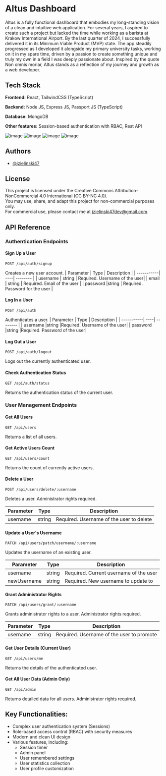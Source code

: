 # Altus Dashboard
Altus is a fully functional dashboard that embodies my long-standing vision of a clean and intuitive web application. For several years, I aspired to create such a project but lacked the time while working as a barista at Krakow International Airport. By the last quarter of 2024, I successfully delivered it in its Minimum Viable Product (MVP) state. The app steadily progressed as I developed it alongside my primary university tasks, working on it in my spare time, driven by a passion to create something unique and truly my own in a field I was deeply passionate about. Inspired by the quote Non omnis moriar, Altus stands as a reflection of my journey and growth as a web developer.

## Tech Stack

**Frontend:** React, TailwindCSS (TypeScript)

**Backend:** Node JS, Express JS, Passport JS (TypeScript)

**Database:** MongoDB

**Other features:** Session-based authentication with RBAC, Rest API

![image](https://github.com/user-attachments/assets/9dd154e2-baef-4528-bcb3-d59e2032ba33)
![image](https://github.com/user-attachments/assets/1122220d-b315-45c7-bde9-15e4cc76cc20)
![image](https://github.com/user-attachments/assets/b5622a9d-fe86-4baf-9e13-badf108cff0b)
![image](https://github.com/user-attachments/assets/752dcc2b-aac4-400e-b880-e482847d2189)


## Authors

- [@jzielinski47](https://www.github.com/jzielinski47)

## License
This project is licensed under the Creative Commons Attribution-NonCommercial 4.0 International (CC BY-NC 4.0).  
You may use, share, and adapt this project for non-commercial purposes only.  
For commercial use, please contact me at jzielinski47dev@gmail.com.

## API Reference

### Authentication Endpoints

#### Sign Up a User
```http
POST /api/auth/signup
```
Creates a new user account.
| Parameter	 | Type | Description |
| -----------| ----| -------- |
| username |	string	| Required. Username of the user|
| email |	string |	Required. Email of the user |
| password	|string	| Required. Password for the user |

#### Log In a User
```http
POST /api/auth
```
Authenticates a user.
| Parameter	 | Type | Description |
| -----------| ----| -------- |
| username	|string	|Required. Username of the user|
| password	|string	|Required. Password of the user|

#### Log Out a User
```http
POST /api/auth/logout
```
Logs out the currently authenticated user.

#### Check Authentication Status
```http
GET /api/auth/status
```
Returns the authentication status of the current user.

### User Management Endpoints

#### Get All Users
```http
GET /api/users
```
Returns a list of all users.

#### Get Active Users Count
```http
GET /api/users/count
```
Returns the count of currently active users.

#### Delete a User
```http
POST /api/users/delete/:username
```
Deletes a user. Administrator rights required.

| Parameter |	Type	| Description |
| ---- | --- | --|
|username	| string |	Required. Username of the user to delete|

#### Update a User's Username
```http
PATCH /api/users/patch/username/:username
```
Updates the username of an existing user.

| Parameter |	Type	| Description |
| ---- | --- | --|
| username	| string |	Required. Current username of the user | 
| newUsername |	string |	Required. New username to update to |

#### Grant Administrator Rights
```http
PATCH /api/users/grant/:username
```
Grants administrator rights to a user. Administrator rights required.

| Parameter |	Type	| Description |
| ---- | --- | --|
| username	| string |	Required. Username of the user to promote | 

#### Get User Details (Current User)
```http
GET /api/users/me
```
Returns the details of the authenticated user.

#### Get All User Data (Admin Only)
```http
GET /api/admin
```
Returns detailed data for all users. Administrator rights required.

## Key Functionalities:
- Complex user authentication system (Sessions)
- Role-based access control (RBAC) with security measures
- Modern and clean UI design
- Various features, including:
  - Session timer
  - Admin panel
  - User remembered settings
  - User statistics collection
  - User profile customization
